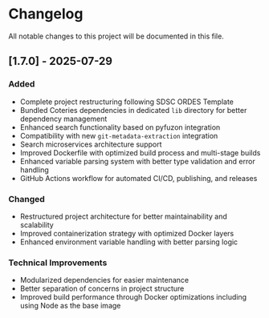 # Changelog

All notable changes to this project will be documented in this file.

## [1.7.0] - 2025-07-29

### Added
- Complete project restructuring following SDSC ORDES Template
- Bundled Coteries dependencies in dedicated `lib` directory for better dependency management
- Enhanced search functionality based on pyfuzon integration
- Compatibility with new `git-metadata-extraction` integration
- Search microservices architecture support
- Improved Dockerfile with optimized build process and multi-stage builds
- Enhanced variable parsing system with better type validation and error handling
- GitHub Actions workflow for automated CI/CD, publishing, and releases

### Changed
- Restructured project architecture for better maintainability and scalability
- Improved containerization strategy with optimized Docker layers
- Enhanced environment variable handling with better parsing logic

### Technical Improvements
- Modularized dependencies for easier maintenance
- Better separation of concerns in project structure
- Improved build performance through Docker optimizations including using Node as the base image